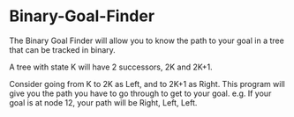 # Binary-Goal-Finder
The Binary Goal Finder will allow you to know the path to your goal in a tree that can be tracked in binary.

A tree with state K will have 2 successors, 2K and 2K+1.

Consider going from K to 2K as Left, and to 2K+1 as Right.
This program will give you the path you have to go through to get to your goal.
e.g. If your goal is at node 12, your path will be Right, Left, Left.
